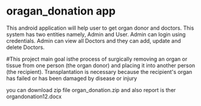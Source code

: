 # oragan_donation app 



This android application will help user to get organ donor and doctors. This system has two
   entities namely, Admin and User. Admin can login using credentials. Admin can view all
    Doctors and they can add, update and delete Doctors.



    
#This project main goal isthe process of surgically removing an organ or tissue from one
   person (the organ donor) and placing it into another person (the recipient).
   Transplantation is necessary because the recipient's organ has failed or has been damaged by
   disease or injury



 you can download zip file organ_donation.zip 
 and also  report is ther organdonation12.docx
